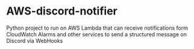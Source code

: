# AWS-discord-notifier
Python project to run on AWS Lambda that can receive notifications form CloudWatch Alarms and other services to send a structured message on Discord via WebHooks
